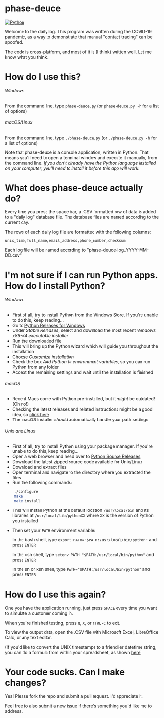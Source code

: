 # phase-deuce



[![Python](https://img.shields.io/badge/language-python-blue.svg)](https://github.com/gregkrsak/phase-deuce/blob/master/phase-deuce.py)


Welcome to the daily log. This program was written during the COVID-19 pandemic, as a way to demonstrate that manual "contact tracing" can be spoofed.

The code is cross-platform, and most of it is (I think) written well. Let me know what you think.

# How do I use this?

###### Windows
From the command line, type `phase-deuce.py` (or `phase-deuce.py -h` for a list of options)

###### macOS/Linux
From the command line, type `./phase-deuce.py` (or `./phase-deuce.py -h` for a list of options)

Note that phase-deuce is a console application, written in Python. That means you'll need to open a terminal window and execute it manually, from the command line. *If you don't already have the Python language installed on your computer, you'll need to install it before this app will work.*

# What does phase-deuce actually do?

Every time you press the space bar, a .CSV formatted row of data is added to a "daily log" database file. The database files are named according to the current day.

The rows of each daily log file are formatted with the following columns:

    unix_time,full_name,email_address,phone_number,checksum

Each log file will be named according to "phase-deuce-log_YYYY-MM-DD.csv"

# I'm not sure if I can run Python apps. How do I install Python?

###### Windows
- First of all, try to install Python from the Windows Store. If you're unable to do this, keep reading...
- Go to [Python Releases for Windows](https://www.python.org/downloads/windows/)
- Under *Stable Releases*, select and download the most recent *Windows x86-64 executable installer*
- Run the downloaded file
- This will bring up the Python wizard which will guide you throughout the installation
- Choose *Customize installation*
- Check the box *Add Python to environment variables*, so you can run Python from any folder
- Accept the remaining settings and wait until the installation is finished

###### macOS
- Recent Macs come with Python pre-installed, but it *might* be outdated! (Oh no!)
- Checking the latest releases and related instructions might be a good idea, so [click here](https://www.python.org/downloads/mac-osx/)
- The macOS installer *should* automatically handle your path settings

###### Unix and Linux
- First of all, try to install Python using your package manager. If you're unable to do this, keep reading...
- Open a web browser and head over to [Python Source Releases](https://www.python.org/downloads/source/)
- Download the latest zipped source code available for Unix/Linux
- Download and extract files
- Open terminal and navigate to the directory where you extracted the files
- Run the following commands:
```bash
    ./configure
    make
    make install
```
- This will install Python at the default location `/usr/local/bin` and its libraries at `/usr/local/lib/pythonXX` where `XX` is the version of Python you installed
- Then set your `PATH` environment variable:

    In the bash shell, type `export PATH="$PATH:/usr/local/bin/python"` and press `ENTER`

    In the csh shell, type `setenv PATH "$PATH:/usr/local/bin/python"` and press `ENTER`

    In the sh or ksh shell, type `PATH="$PATH:/usr/local/bin/python"` and press `ENTER`

# How do I use this again?

One you have the application running, just press `SPACE` every time you want to simulate a customer coming in.

When you're finished testing, press `Q`, `X`, or `CTRL-C` to exit.

To view the output data, open the .CSV file with Microsoft Excel, LibreOffice Calc, or any text editor.

(If you'd like to convert the UNIX timestamps to a friendlier datetime string, you can do a formula from within your spreadsheet, as shown [here](https://exceljet.net/formula/convert-unix-time-stamp-to-excel-date))

# Your code sucks. Can I make changes?

Yes! Please fork the repo and submit a pull request. I'd appreciate it.

Feel free to also submit a new issue if there's something you'd like me to address.

